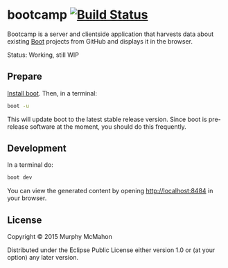 # bootcamp [![Build Status][badge]][build]

Bootcamp is a server and clientside application that harvests data about
existing [Boot][boot] projects from GitHub and displays it in the browser.

Status: Working, still WIP

## Prepare

[Install boot][installboot].  Then, in a terminal:

```bash
boot -u
```

This will update boot to the latest stable release version. Since boot is
pre-release software at the moment, you should do this frequently.

## Development

In a terminal do:

```bash
boot dev
```

You can view the generated content by opening
[http://localhost:8484](http://localhost:8484)
in your browser.

## License

Copyright © 2015 Murphy McMahon

Distributed under the Eclipse Public License either version 1.0 or (at
your option) any later version.

[badge]:            https://travis-ci.org/pandeiro/bootcamp.png?branch=devel
[build]:            https://travis-ci.org/pandeiro/bootcamp
[boot]:             https://github.com/boot-clj/boot
[installboot]:      https://github.com/boot-clj/boot#install
